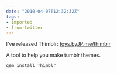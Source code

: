 ```yaml
---
date: "2010-04-07T12:32:32Z"
tags:
- imported
- from-twitter
---
```

I've released Thimblr: [toys.byJP.me/thimblr](https://github.com/jphastings/thimblr)

A tool to help you make tumblr themes.

```bash
gem install Thimblr
```
